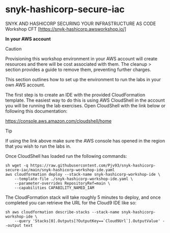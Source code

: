 # snyk-hashicorp-secure-iac
SNYK AND HASHICORP SECURING YOUR INFRASTRUCTURE AS CODE Workshop CFT [https://snyk-hashicorp.awsworkshop.io/] 

**In your AWS account**

> [!CAUTION]
> Provisioning this workshop environment in your AWS account will create resources and there will be cost associated with them. The cleanup > section provides a guide to remove them, preventing further charges.

This section outlines how to set up the environment to run the labs in your own AWS account. 

The first step is to create an IDE with the provided CloudFormation template. The easiest way to do this is using AWS CloudShell in the account you will be running the lab exercises. Open CloudShell with the link below or following this documentation:

https://console.aws.amazon.com/cloudshell/home

> [!TIP]
> If using the link above make sure the AWS console has opened in the region that you wish to run the labs in.


Once CloudShell has loaded run the following commands:

```
sh wget -q https://raw.githubusercontent.com/Pjv93/snyk-hashicorp-secure-iac/main/snyk-hashicorp-workshop-ide.yaml
aws cloudformation deploy --stack-name snyk-hashicorp-workshop-ide \
    --template-file ./snyk-hashicorp-workshop-ide.yaml \
    --parameter-overrides RepositoryRef=main \
    --capabilities CAPABILITY_NAMED_IAM
```

The CloudFormation stack will take roughly 5 minutes to deploy, and once completed you can retrieve the URL for the Cloud9 IDE like so:

```
sh aws cloudformation describe-stacks --stack-name snyk-hashicorp-workshop-ide \
    --query 'Stacks[0].Outputs[?OutputKey==`Cloud9Url`].OutputValue' --output text
```
